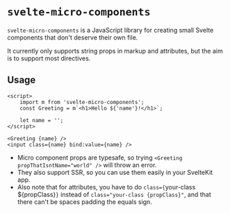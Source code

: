 # `svelte-micro-components`

`svelte-micro-components` is a JavaScript library for creating small Svelte components that don't deserve their own file.

It currently only supports string props in markup and attributes, but the aim is to support most directives.

## Usage

```svelte
<script>
	import m from 'svelte-micro-components';
	const Greeting = m`<h1>Hello ${'name'}!</h1>`;

	let name = '';
</script>

<Greeting {name} />
<input class={name} bind:value={name} />
```

- Micro component props are typesafe, so trying `<Greeting propThatIsntName="world" />` will throw an error.
- They also support SSR, so you can use them easily in your SvelteKit app.
- Also note that for attributes, you have to do `class={`your-class ${propClass}`}` instead of `class="your-class {propClass}"`, and that there can't be spaces padding the equals sign.
